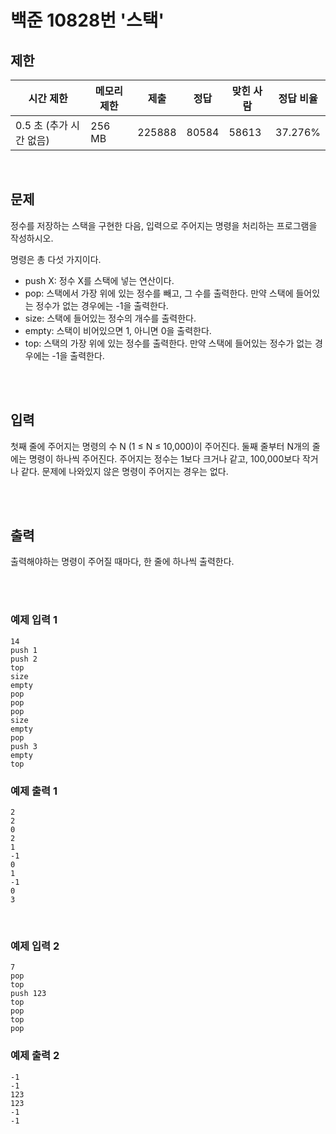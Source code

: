 # 백준 10828번 '스택'

## 제한
|시간 제한|메모리 제한|제출|정답|맞힌 사람|정답 비율|
|------|------|---|---|----|----|
|0.5 초 (추가 시간 없음)|256 MB|225888|80584|58613|37.276%|

<br>

## 문제
정수를 저장하는 스택을 구현한 다음, 입력으로 주어지는 명령을 처리하는 프로그램을 작성하시오.

명령은 총 다섯 가지이다.

- push X: 정수 X를 스택에 넣는 연산이다.
- pop: 스택에서 가장 위에 있는 정수를 빼고, 그 수를 출력한다. 만약 스택에 들어있는 정수가 없는 경우에는 -1을 출력한다.
- size: 스택에 들어있는 정수의 개수를 출력한다.
- empty: 스택이 비어있으면 1, 아니면 0을 출력한다.
- top: 스택의 가장 위에 있는 정수를 출력한다. 만약 스택에 들어있는 정수가 없는 경우에는 -1을 출력한다.

<br><br>

## 입력
첫째 줄에 주어지는 명령의 수 N (1 ≤ N ≤ 10,000)이 주어진다. 둘째 줄부터 N개의 줄에는 명령이 하나씩 주어진다. 주어지는 정수는 1보다 크거나 같고, 100,000보다 작거나 같다. 문제에 나와있지 않은 명령이 주어지는 경우는 없다.

<br><br>

## 출력
출력해야하는 명령이 주어질 때마다, 한 줄에 하나씩 출력한다.

<br><br>
### 예제 입력 1
```
14
push 1
push 2
top
size
empty
pop
pop
pop
size
empty
pop
push 3
empty
top
```
### 예제 출력 1
```
2
2
0
2
1
-1
0
1
-1
0
3
```
<br>

### 예제 입력 2
```
7
pop
top
push 123
top
pop
top
pop
```
### 예제 출력 2
```
-1
-1
123
123
-1
-1
```
